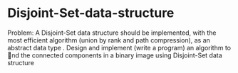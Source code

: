 # Disjoint-Set-data-structure

Problem:
A Disjoint-Set data structure should be implemented, with the most efficient algorithm (union by rank and path compression), as an abstract data type
.
Design and implement (write a program) an algorithm to nd the connected components in a binary image using Disjoint-Set data structure
